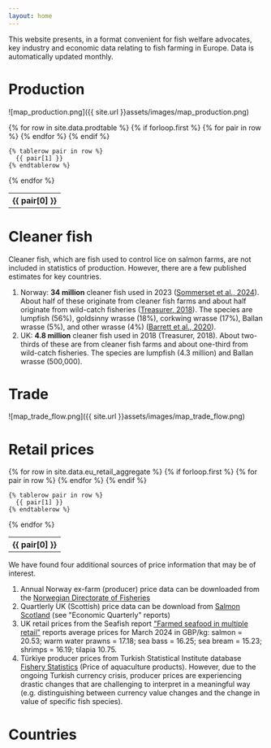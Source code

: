 ```yaml
---
layout: home
---
```


This website presents, in a format convenient for fish welfare advocates, key industry and economic data relating to fish farming in Europe. Data is automatically updated monthly.

# Production
![map_production.png]({{ site.url }}assets/images/map_production.png)  

<table>
  {% for row in site.data.prodtable %}
    {% if forloop.first %}
    <tr>
      {% for pair in row %}
        <th>{{ pair[0] }}</th>
      {% endfor %}
    </tr>
    {% endif %}

    {% tablerow pair in row %}
      {{ pair[1] }}
    {% endtablerow %}
  {% endfor %}
</table>

# Cleaner fish
Cleaner fish, which are fish used to control lice on salmon farms, are not included in statistics of production. However, there are a few published estimates for key countries.  
1. Norway: **34 million** cleaner fish used in 2023 ([Sommerset et al., 2024](https://www.vetinst.no/rapporter-og-publikasjoner/rapporter/2024/fiskehelserapporten-2023)). About half of these originate from cleaner fish farms and about half originate from wild-catch fisheries ([Treasurer, 2018](https://www.cabidigitallibrary.org/doi/book/10.1079/9781800629066.0000)). The species are lumpfish (56%), goldsinny wrasse (18%), corkwing wrasse (17%), Ballan wrasse (5%), and other wrasse (4%) ([Barrett et al., 2020](https://doi.org/10.1016/j.ijpara.2019.12.005)).
2. UK: **4.8 million** cleaner fish used in 2018 (Treasurer, 2018). About two-thirds of these are from cleaner fish farms and about one-third from wild-catch fisheries. The species are lumpfish (4.3 million) and Ballan wrasse (500,000).

# Trade
![map_trade_flow.png]({{ site.url }}assets/images/map_trade_flow.png)  

# Retail prices

<table>
  {% for row in site.data.eu_retail_aggregate %}
    {% if forloop.first %}
    <tr>
      {% for pair in row %}
        <th>{{ pair[0] }}</th>
      {% endfor %}
    </tr>
    {% endif %}

    {% tablerow pair in row %}
      {{ pair[1] }}
    {% endtablerow %}
  {% endfor %}
</table>

We have found four additional sources of price information that may be of interest.  
1. Annual Norway ex-farm (producer) price data can be downloaded from the [Norwegian Directorate of Fisheries](https://www.fiskeridir.no/English/Aquaculture/Statistics/Atlantic-salmon-and-rainbow-trout/grow-out-production)
2. Quartlerly UK (Scottish) price data can be download from [Salmon Scotland](https://www.salmonscotland.co.uk/reports) (see "Economic Quarterly" reports)
3. UK retail prices from the Seafish report ["Farmed seafood in multiple retail"](https://www.seafish.org/insight-and-research/seafood-retail-data-and-insight/) reports average prices for March 2024 in GBP/kg: salmon = 20.53; warm water prawns = 17.18; sea bass = 16.25; sea bream = 15.23; shrimps = 16.19; tilapia 10.75.  
4. Türkiye producer prices from Turkish Statistical Institute database [Fishery Statistics](https://biruni.tuik.gov.tr/medas/?kn=97&locale=en) (Price of aquaculture products). However, due to the ongoing Turkish currency crisis, producer prices are experiencing drastic changes that are challenging to interpret in a meaningful way (e.g. distinguishing between currency value changes and the change in value of specific fish species).  


# Countries
